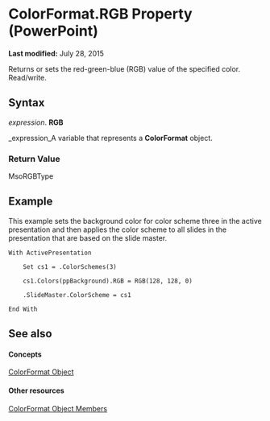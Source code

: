 
# ColorFormat.RGB Property (PowerPoint)

 **Last modified:** July 28, 2015

Returns or sets the red-green-blue (RGB) value of the specified color. Read/write.

## Syntax

 _expression_. **RGB**

 _expression_A variable that represents a  **ColorFormat** object.


### Return Value

MsoRGBType


## Example

This example sets the background color for color scheme three in the active presentation and then applies the color scheme to all slides in the presentation that are based on the slide master.


```
With ActivePresentation

    Set cs1 = .ColorSchemes(3)

    cs1.Colors(ppBackground).RGB = RGB(128, 128, 0)

    .SlideMaster.ColorScheme = cs1

End With
```


## See also


#### Concepts


 [ColorFormat Object](3bfcd08d-65f4-25a3-2d05-77111fbd13e5.md)
#### Other resources


 [ColorFormat Object Members](617726dd-04f7-64c8-9469-2fed3935e7b3.md)
